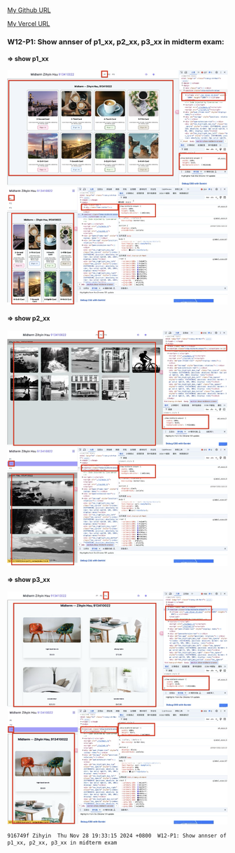 [My Github URL](https://github.com/zihyinhsu/1131-sweb-demo-22)

[My Vercel URL](https://1131-sweb-demo-22.vercel.app/)


### W12-P1: Show annser of p1_xx, p2_xx, p3_xx in midterm exam:
#### => show p1_xx

![img/p1-1](img/p1-1.png)
![img/p1-2](img/p1-2.png)

#### => show p2_xx
![img/p2-1](img/p2-1.png)
![img/p2-2](img/p2-2.png)

#### => show p3_xx
![img/p3-1](img/p3-1.png)
![img/p3-2](img/p3-2.png)

```
916749f Zihyin  Thu Nov 28 19:33:15 2024 +0800  W12-P1: Show annser of p1_xx, p2_xx, p3_xx in midterm exam
```